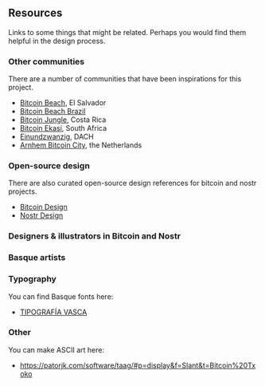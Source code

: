 ## Resources

Links to some things that might be related. Perhaps you would find them helpful in the design process. 

### Other communities
There are a number of communities that have been inspirations for this project. 
- [Bitcoin Beach](https://www.bitcoinbeach.com/), El Salvador
- [Bitcoin Beach Brazil](https://bitcoinbeachbr.org/)
- [Bitcoin Jungle](https://www.bitcoinjungle.app/), Costa Rica
- [Bitcoin Ekasi](https://bitcoinekasi.com/), South Africa
- [Einundzwanzig](https://einundzwanzig.space/), DACH
- [Arnhem Bitcoin City](https://www.arnhembitcoinstad.nl/), the Netherlands

### Open-source design
There are also curated open-source design references for bitcoin and nostr projects. 
- [Bitcoin Design](https://bitcoin.design/)
- [Nostr Design](https://nostrdesign.org/)

### Designers & illustrators in Bitcoin and Nostr

### Basque artists

### Typography
You can find Basque fonts here: 
- [TIPOGRAFÍA VASCA](https://aboutbasquecountry.eus/2011/02/13/tipografia-vasca-fuente-bilbao-y-dos-fuentes-vasca-para-nuestros-ordenadores/)

### Other
You can make ASCII art here:
- https://patorjk.com/software/taag/#p=display&f=Slant&t=Bitcoin%20Txoko

